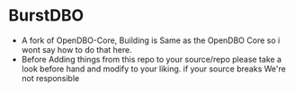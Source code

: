 # BurstDBO

- A fork of OpenDBO-Core, Building is Same as the OpenDBO Core so i wont say how to do that here.
- Before Adding things from this repo to your source/repo please take a look before hand and modify to your liking. if your source breaks We're not responsible
